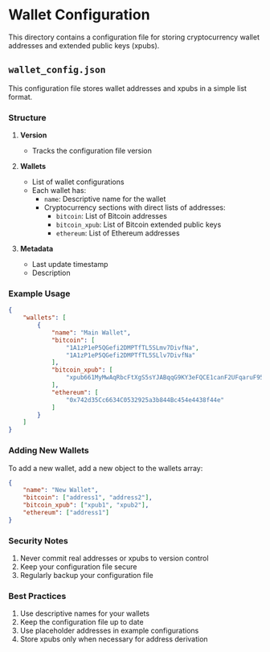 # Wallet Configuration

This directory contains a configuration file for storing cryptocurrency wallet addresses and extended public keys (xpubs).

## `wallet_config.json`

This configuration file stores wallet addresses and xpubs in a simple list format.

### Structure

1. **Version**
   - Tracks the configuration file version

2. **Wallets**
   - List of wallet configurations
   - Each wallet has:
     - `name`: Descriptive name for the wallet
     - Cryptocurrency sections with direct lists of addresses:
       - `bitcoin`: List of Bitcoin addresses
       - `bitcoin_xpub`: List of Bitcoin extended public keys
       - `ethereum`: List of Ethereum addresses

3. **Metadata**
   - Last update timestamp
   - Description

### Example Usage

```json
{
    "wallets": [
        {
            "name": "Main Wallet",
            "bitcoin": [
                "1A1zP1eP5QGefi2DMPTfTL5SLmv7DivfNa",
                "1A1zP1eP5QGefi2DMPTfTL5SLlv7DivfNa"
            ],
            "bitcoin_xpub": [
                "xpub661MyMwAqRbcFtXgS5sYJABqqG9KY3eFQCE1canF2UFqaruF95nyJvD45SgcghicwLvvKr5yYtN31bQf3gfk1ZHsvz9Wz86dQSFu2d41fR7yn"
            ],
            "ethereum": [
                "0x742d35Cc6634C0532925a3b844Bc454e4438f44e"
            ]
        }
    ]
}
```

### Adding New Wallets

To add a new wallet, add a new object to the wallets array:

```json
{
    "name": "New Wallet",
    "bitcoin": ["address1", "address2"],
    "bitcoin_xpub": ["xpub1", "xpub2"],
    "ethereum": ["address1"]
}
```

### Security Notes

1. Never commit real addresses or xpubs to version control
2. Keep your configuration file secure
3. Regularly backup your configuration file

### Best Practices

1. Use descriptive names for your wallets
2. Keep the configuration file up to date
3. Use placeholder addresses in example configurations
4. Store xpubs only when necessary for address derivation
